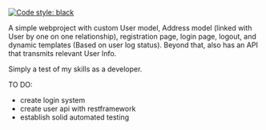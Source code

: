 [![Code style: black](https://img.shields.io/badge/code%20style-black-000000.svg)](https://github.com/psf/black)

A simple webproject with custom User model, Address model (linked with User by one on one relationship), registration page, login page, logout, and dynamic templates (Based on user log status). Beyond that, also has an API that transmits relevant User Info.

Simply a test of my skills as a developer.

TO DO:
- create login system
- create user api with restframework
- establish solid automated testing